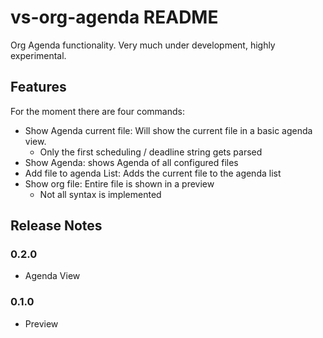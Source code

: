 # vs-org-agenda README

Org Agenda functionality. Very much under development, highly experimental.

## Features

For the moment there are four commands:
- Show Agenda current file: Will show the current file in a basic agenda view.
    - Only the first scheduling / deadline string gets parsed
- Show Agenda: shows Agenda of all configured files
- Add file to agenda List: Adds the current file to the agenda list
- Show org file: Entire file is shown in a preview
    - Not all syntax is implemented

## Release Notes

### 0.2.0 
- Agenda View

### 0.1.0 
- Preview